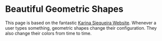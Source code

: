 # Beautiful Geometric Shapes

This page is based on the fantastic [Karina Siequeira Website](https://karinasirqueira.com/). Whenever a user types something, geometric shapes change their configuration. They also change their colors from time to time.